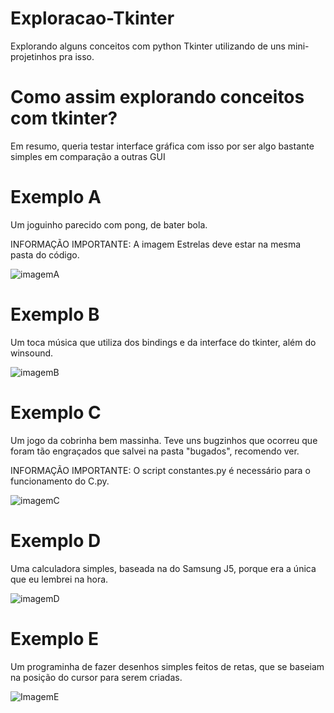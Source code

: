 # Exploracao-Tkinter
Explorando alguns conceitos com python Tkinter utilizando de uns mini-projetinhos pra isso.

# Como assim explorando conceitos com tkinter?
Em resumo, queria testar interface gráfica com isso por ser algo bastante simples em comparação a outras GUI

# Exemplo A
Um joguinho parecido com pong, de bater bola. 

INFORMAÇÃO IMPORTANTE: A imagem Estrelas deve estar na mesma pasta do código.

![imagemA](https://github.com/budes/Exploracao-Tkinter/blob/main/Exemplos/A.png)

# Exemplo B 
Um toca música que utiliza dos bindings e da interface do tkinter, além do winsound.

![imagemB](https://github.com/budes/Exploracao-Tkinter/blob/main/Exemplos/B.png)

# Exemplo C
Um jogo da cobrinha bem massinha. Teve uns bugzinhos que ocorreu que foram tão engraçados que salvei na pasta "bugados", recomendo ver.

INFORMAÇÃO IMPORTANTE: O script constantes.py é necessário para o funcionamento do C.py. 

![imagemC](https://github.com/budes/Exploracao-Tkinter/blob/main/Exemplos/C.png)

# Exemplo D
Uma calculadora simples, baseada na do Samsung J5, porque era a única que eu lembrei na hora.

![imagemD](https://github.com/budes/Exploracao-Tkinter/blob/main/Exemplos/D.jpeg)

# Exemplo E
Um programinha de fazer desenhos simples feitos de retas, que se baseiam na posição do cursor para serem criadas.

![ImagemE](https://github.com/budes/Exploracao-Tkinter/blob/main/Exemplos/E.png)
